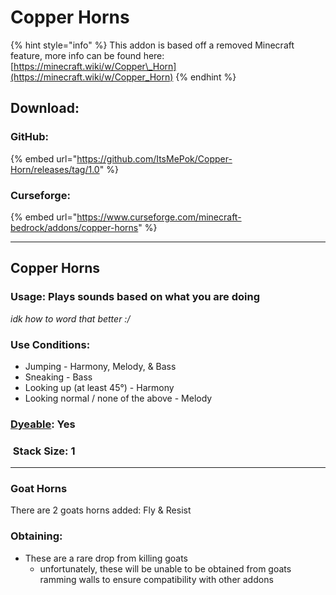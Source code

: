 # Copper Horns

{% hint style="info" %}
This addon is based off a removed Minecraft feature, more info can be found here: [https://minecraft.wiki/w/Copper\_Horn](https://minecraft.wiki/w/Copper_Horn)
{% endhint %}



## Download:

### GitHub:

{% embed url="https://github.com/ItsMePok/Copper-Horn/releases/tag/1.0" %}

### Curseforge:

{% embed url="https://www.curseforge.com/minecraft-bedrock/addons/copper-horns" %}

***

## Copper Horns

### Usage: Plays sounds based on what you are doing

_idk how to word that better :/_

### Use Conditions:

* Jumping - Harmony, Melody, & Bass&#x20;
* Sneaking - Bass
* Looking up (at least 45°) - Harmony
* Looking normal / none of the above - Melody

### <img src="https://minecraft.wiki/images/Red_Dye_JE3_BE3.png?fbdd1" alt="" data-size="line">[Dyeable](https://minecraft.wiki/w/Dye#Dyeing_armor): Yes

### <img src="https://minecraft.wiki/images/Light_Gray_Bundle_JE1_BE1.png?b552e" alt="" data-size="line"> Stack Size: 1

***

### Goat Horns

There are 2 goats horns added: Fly & Resist

### Obtaining:

* These are a rare drop from killing goats
  * unfortunately, these will be unable to be obtained from goats ramming walls to ensure compatibility with other addons
